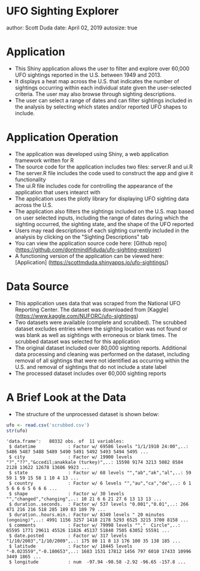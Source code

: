 UFO Sighting Explorer
========================================================
author: Scott Duda
date: April 02, 2019
autosize: true

Application 
========================================================

* This Shiny application allows the user to filter and explore over 60,000 UFO sightings reported in the U.S. between 1949 and 2013. 
* It displays a heat map across the U.S. that indicates the number of sightings occurring within each individual state given the user-selected criteria. The user may also browse through sighting descriptions. 
* The user can select a range of dates and can filter sightings included in the analysis by selecting which states and/or reported UFO shapes to include.

Application Operation
========================================================

* The application was developed using Shiny, a web application framework written for R
* The source code for the application includes two files:  server.R and ui.R
* The server.R file includes the code used to construct the app and give it functionality
* The ui.R file includes code for controlling the appearance of the application that users intearct with
* The application uses the plotly library for displaying UFO sighting data across the U.S.
* The application also filters the sightings included on the U.S. map based on user selected inputs, including the range of dates during which the sighting occurred, the sighting state, and the shape of the UFO reported
* Users may read descriptions of each sighting currently included in the analysis by clicking on the "Sighting Descriptions" tab
* You can view the application source code here:  [Github repo] (https://github.com/dontmindifiduda/ufo-sighting-explorer)
* A functioning version of the application can be viewed here:  [Application] (https://scottmduda.shinyapps.io/ufo-sightings/)

Data Source
========================================================

* This application uses data that was scraped from the National UFO Reporting Center. The dataset was downloaded from [Kaggle] (https://www.kaggle.com/NUFORC/ufo-sightings) 
* Two datasets were available (complete and scrubbed). The scrubbed dataset excludes entries where the sighting location was not found or was blank as well as sightings with erroneous or blank times. The scrubbed dataset was selected for this application
* The original dataset included over 80,000 sighting reports. Additional data processing and cleaning was performed on the dataset, including removal of all sightings that were not identified as occurring within the U.S. and removal of sightings that do not include a state label
* The processed dataset includes over 60,000 sighting reports


A Brief Look at the Data
========================================================

* The structure of the unprocessed dataset is shown below:


```r
ufo <- read.csv('scrubbed.csv')
str(ufo)
```

```
'data.frame':	80332 obs. of  11 variables:
 $ datetime            : Factor w/ 69586 levels "1/1/1910 24:00",..: 5486 5487 5488 5489 5490 5491 5492 5493 5494 5495 ...
 $ city                : Factor w/ 19900 levels "?","??","&ccedil;anakkale (turkey)",..: 15598 9174 3213 5082 8584 2128 13622 12678 13606 9923 ...
 $ state               : Factor w/ 68 levels "","ab","ak","al",..: 59 59 1 59 15 58 1 10 4 13 ...
 $ country             : Factor w/ 6 levels "","au","ca","de",..: 6 1 5 6 6 6 5 6 6 6 ...
 $ shape               : Factor w/ 30 levels "","changed","changing",..: 10 21 6 6 21 27 6 13 13 13 ...
 $ duration..seconds.  : Factor w/ 537 levels "0.001","0.01",..: 266 471 216 216 518 285 189 83 189 79 ...
 $ duration..hours.min.: Factor w/ 8349 levels " 20 minutes (ongoing)",..: 4991 1156 3257 1418 2178 5293 6525 3215 3700 8158 ...
 $ comments            : Factor w/ 79998 levels "","  Circle",..: 65595 1771 29611 45526 11826 45137 51840 7505 63052 55591 ...
 $ date.posted         : Factor w/ 317 levels "1/10/2003","1/10/2009",..: 175 80 11 8 13 176 100 35 138 185 ...
 $ latitude            : Factor w/ 18445 levels "-0.023559","-0.180653",..: 1683 1531 17812 1456 797 6010 17433 10996 3449 1865 ...
 $ longitude           : num  -97.94 -98.58 -2.92 -96.65 -157.8 ...
```





